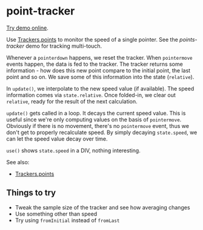 # point-tracker

[Try demo online](https://demos.ixfx.fun/data/point-tracker/).

Use [Trackers.points](https://api.ixfx.fun/funcs/Trackers.points.html) to monitor the speed of a single pointer. See the _points-tracker_ demo for tracking multi-touch.

Whenever a `pointerdown` happens, we reset the tracker. When `pointermove` events happen, the data is fed to the tracker. The tracker returns some information - how does this new point compare to the initial point, the last point and so on. We save some of this information into the state (`relative`).

In `update()`, we interpolate to the new speed value (if available). The speed information comes via `state.relative`. Once folded-in, we clear out `relative`, ready for the result of the next calculation. 

`update()` gets called in a loop. It decays the current speed value. This is useful since we're only computing values on the basis of `pointermove`. Obviously if there is no movement, there's no `pointermove` event, thus we don't get to properly recalculate speed. By simply decaying `state.speed`, we can let the speed value decay over time.

`use()` shows `state.speed` in a DIV, nothing interesting.

See also:
* [Trackers.points](https://api.ixfx.fun/funcs/Trackers.points.html)

## Things to try

* Tweak the sample size of the tracker and see how averaging changes
* Use something other than speed
* Try using `fromInitial` instead of `fromLast`
  